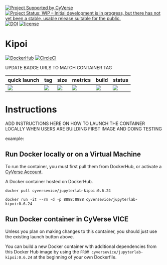  [![Project Supported by CyVerse](https://img.shields.io/badge/Supported%20by-CyVerse-blue.svg)](https://learning.cyverse.org/projects/vice/en/latest/) [![Project Status: WIP – Initial development is in progress, but there has not yet been a stable, usable release suitable for the public.](https://www.repostatus.org/badges/latest/wip.svg)](https://www.repostatus.org/#wip) [![DOI](https://zenodo.org/badge/DOI/10.5281/zenodo.3246932.svg)](https://doi.org/10.5281/zenodo.3246932) [![license](https://img.shields.io/badge/license-GPLv3-blue.svg)](https://opensource.org/licenses/GPL-3.0)  

 # Kipoi
 
[![DockerHub](https://img.shields.io/badge/DockerHub-brightgreen.svg?style=popout&logo=Docker)](https://hub.docker.com/r/cyversevice/jupyterlab-kipoi) [![CircleCI](https://circleci.com/gh/cyverse-vice/jupyterlab-kipoi.svg?style=svg)](https://circleci.com/gh/cyverse-vice/jupyterlab-kipoi) 

UPDATE BADGE URLS TO MATCH CONTAINER TAG

quick launch | tag | size | metrics | build | status |  
------------ | --- | ---- | ------- | ------|--------|
<a href="https://de.cyverse.org/de/?type=quick-launch&quick-launch-id=19f6a94b-71b6-4034-a7a5-40f7bea0b85b&app-id=75773c76-8ee1-11e9-907f-008cfa5ae621" target="_blank"><img src="https://de.cyverse.org/Powered-By-CyVerse-blue.svg"></a> | [![](https://images.microbadger.com/badges/version/cyversevice/jupyterlab-kipoi.svg)](https://microbadger.com/images/cyversevice/jupyterlab-kipoi "0.6.24") |  [![](https://images.microbadger.com/badges/image/cyversevice/jupyterlab-kipoi.svg)](https://microbadger.com/images/cyversevice/jupyterlab-kipoi "0.6.24") | [![](https://img.shields.io/docker/pulls/cyversevice/jupyterlab-kipoi.svg)](https://hub.docker.com/r/cyversevice/jupyterlab-kipoi)  |  [![](https://img.shields.io/docker/cloud/automated/cyversevice/jupyterlab-kipoi.svg)](https://hub.docker.com/r/cyversevice/jupyterlab-kipoi/builds) | [![](https://img.shields.io/docker/build/cyversevice/jupyterlab-kipoi.svg)](https://cloud.docker.com/u/cyversevice/repository/docker/cyversevice/jupyterlab-kipoi)

# Instructions

ADD INSTRUCTIONS HERE ON HOW TO LAUNCH THE CONTAINER LOCALLY WHEN USERS ARE BUILDING FIRST IMAGE AND DOING TESTING

example: 

## Run Docker locally or on a Virtual Machine

To run the container, you must first pull them from DockerHub, or activate a [CyVerse Account](https://user.cyverse.org/services/mine).

A Docker container hosted on DockerHub.

```
docker pull cyversevice/jupyterlab-kipoi:0.6.24
```

```
docker run -it --rm -d -p 8888:8888 cyversevice/jupyterlab-kipoi:0.6.24
```

## Run Docker container in CyVerse VICE

Unless you plan on making changes to this container, you should just use the existing launch button above.

You can build a new Docker container with additional dependencies from this Docker Hub image by using the `FROM cyversevice/jupyterlab-kipoi:0.6.24` at the beginning of your own Dockerfile.
